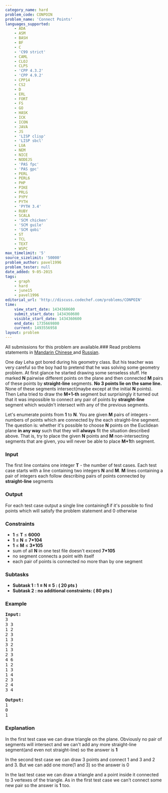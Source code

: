 ```yaml
---
category_name: hard
problem_code: CONPOIN
problem_name: 'Connect Points'
languages_supported:
    - ADA
    - ASM
    - BASH
    - BF
    - C
    - 'C99 strict'
    - CAML
    - CLOJ
    - CLPS
    - 'CPP 4.3.2'
    - 'CPP 4.9.2'
    - CPP14
    - CS2
    - D
    - ERL
    - FORT
    - FS
    - GO
    - HASK
    - ICK
    - ICON
    - JAVA
    - JS
    - 'LISP clisp'
    - 'LISP sbcl'
    - LUA
    - NEM
    - NICE
    - NODEJS
    - 'PAS fpc'
    - 'PAS gpc'
    - PERL
    - PERL6
    - PHP
    - PIKE
    - PRLG
    - PYPY
    - PYTH
    - 'PYTH 3.4'
    - RUBY
    - SCALA
    - 'SCM chicken'
    - 'SCM guile'
    - 'SCM qobi'
    - ST
    - TCL
    - TEXT
    - WSPC
max_timelimit: '5'
source_sizelimit: '50000'
problem_author: pavel1996
problem_tester: null
date_added: 9-05-2015
tags:
    - graph
    - hard
    - june15
    - pavel1996
editorial_url: 'http://discuss.codechef.com/problems/CONPOIN'
time:
    view_start_date: 1434360600
    submit_start_date: 1434360600
    visible_start_date: 1434360600
    end_date: 1735669800
    current: 1493556958
layout: problem
---
```

All submissions for this problem are available.###  Read problems statements in [Mandarin Chinese ](http://www.codechef.com/download/translated/JUNE15/mandarin/CONPOIN.pdf) and [Russian](http://www.codechef.com/download/translated/JUNE15/russian/CONPOIN.pdf).

One day Leha got bored during his geometry class. But his teacher was very careful so the boy had to pretend that he was solving some geometry problem. At first glance he started drawing some senseless stuff. He marked **N** pairwise different points on the plane and then connected **M** pairs of these points by **straight-line** segments. **No 3 points lie on the same line.** None of these segments intersect(maybe except at the initial **N** points). Then Leha tried to draw the **M+1-th** segment but surprisingly it turned out that it was impossible to connect any pair of points by **straight-line** segment which wouldn't intersect with any of the previous segments.

Let's enumerate points from **1** to **N**. You are given **M** pairs of integers - numbers of points which are connected by the each straight-line segment. The question is: whether it's possible to choose **N** points on the Euclidean plane **in any way** such that they will **always** fit the situation described above. That is, try to place the given **N** points and **M** non-intersecting segments that are given, you will never be able to place **M+1**th segment.

### Input

The first line contains one integer **T** - the number of test cases. Each test case starts with a line containing two integers **N** and **M**. **M** lines containing a pair of integers each follow describing pairs of points connected by **straight-line** segments

### Output

For each test case output a single line containing**1** if it's possible to find points which will satisfy the problem statement and 0 otherwise

### Constraints

- **1** ≤ **T** ≤ **6000**
- **1** ≤ **N** ≤ **7\*104**
- **1** ≤ **M** ≤ **3\*105**
- sum of all **N** in one test file doesn't exceed **7\*105**
- no segment connects a point with itself
- each pair of points is connected no more than by one segment

### Subtasks

- **Subtask 1 : 1 ≤ N ≤ 5 : ( 20 pts )**
- **Subtask 2 : no additional constraints: ( 80 pts )**

### Example

<pre><b>Input:</b>
3
3 3
1 2
2 3
1 3
3 2
1 3
2 3
4 6
1 2
1 3
1 4
2 3
2 4
3 4

<b>Output:</b>
1
0
1
</pre>
### Explanation

 In the first test case we can draw triangle on the plane. Obviously no pair of segments will intersect and we can't add any more straight-line segment(and even not straight-line) so the answer is **1**

In the second test case we can draw 3 points and connect 1 and 3 and 2 and 3. But we can add one more(1 and 3) so the answer is 0

In the last test case we can draw a triangle and a point inside it connected to 3 vertexes of the triangle. As in the first test case we can't connect some new pair so the answer is **1** too.
